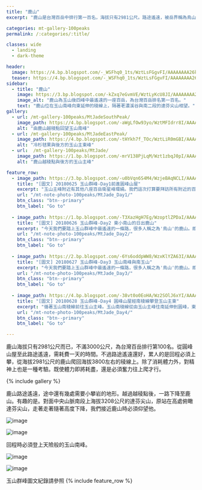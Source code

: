 ```yaml
---
title: "鹿山"
excerpt: "鹿山是台灣百岳中排行第一百名，海拔只有2981公尺。路途遙遠，被岳界稱為鳥山。"

categories: mt-gallery-100peaks
permalink: /:categories/:title/

classes: wide
  - landing
  - dark-theme

header:
  image: https://4.bp.blogspot.com/-_WSFhq0_1ts/WztLsFGgvFI/AAAAAAAA26k/_1ZC1wZEofE0PcMXGOYzDypKSq_Z1PguwCLcBGAs/s1600/_MG_8528.JPG
  teaser: https://4.bp.blogspot.com/-_WSFhq0_1ts/WztLsFGgvFI/AAAAAAAA26k/_1ZC1wZEofE0PcMXGOYzDypKSq_Z1PguwCLcBGAs/s640/_MG_8528.JPG
sidebar:
  - title: "鹿山"
    image: https://3.bp.blogspot.com/-kZxq7eGvmVE/WztLyKcU8JI/AAAAAAAA26w/K86x-VvU7FgXstnMo9D3qepF3RcJF_ToQCLcBGAs/s640/_MG_8556.JPG
    image_alt: "鹿山為玉山後四峰中最遙遠的一座百岳，為台灣百岳排名第一百名。"
    text: "鹿山位在玉山南峰向東延伸的稜線上，隔著荖濃溪谷與南二段的達芬尖山相望。"
gallery:
  - url: /mt-gallery-100peaks/MtJadeSouthPeak/
    image_path: https://4.bp.blogspot.com/-aWgLfOw93yo/WztMFIdrr8I/AAAAAAAA27Q/iAPu8Tf0x3ACBLu1E6z7hJxkawqh4kVSACLcBGAs/s640/_MG_8563.JPG
    alt: "由鹿山越稜點回望玉山南峰"
  - url: /mt-gallery-100peaks/MtJadeEastPeak/
    image_path: https://4.bp.blogspot.com/-tHYkh7f_TOc/WztLiR0mGBI/AAAAAAAA26U/_wFiaiavKPsBhQnp46VG6bKa-uX2AQNBQCLcBGAs/s640/_MG_8520.JPG
    alt: "冷杉毬果與後方的玉山主東峰"
  - url:  /mt-gallery-100peaks/MtJade/
    image_path: https://1.bp.blogspot.com/-mrV138PjLqM/Wzt1zbqJ0pI/AAAAAAAA29E/dNF1Tqpi1-MCd6BwXjhogh57k3I2bSY2ACLcBGAs/s640/_MG_8581.JPG
    alt: "鹿山越稜點與後方的玉山主峰"

feature_row:
  - image_path: https://3.bp.blogspot.com/-u0bVqn6S4M4/WzjeBAqNCLI/AAAAAAAA22w/mIC6J3mBFNAfUhbbNuHIYWy38DFhuNdBwCPcBGAYYCw/s640/_MG_8385.JPG
    title: "[圖文] 20180625 玉山群峰-Day1前進圓峰山屋"
    excerpt: "玉山主峰附近有其他八座百岳衛星峰環繞。我們這次打算要拜訪所有附近的百岳，通稱玉山群峰。這次我們拜訪次序為：玉山前峰、東小南山、鹿山、玉山南峰、南玉山、玉山主峰、玉山東峰、玉山西峰。以及我們後來漏掉沒去的玉山北峰。"
    url: "/mt-note-photo-100peaks/MtJade_Day1/"
    btn_class: "btn--primary"
    btn_label: "Go to"
  
  - image_path: https://1.bp.blogspot.com/-T3XazHgH7Eg/WzoptlZPDaI/AAAAAAAA25I/k2yLYVNK428h9cc7gjn6yzYdTPaZXt17ACEwYBhgL/s640/_MG_8455.JPG
    title: "[圖文] 20180626 玉山群峰-Day2 東小南山的日出鹿山"
    excerpt: "今天我們要踏上玉山群峰中最遙遠的一條路，很多人稱之為'鳥山'的鹿山。即使是夏天，海拔超過三千六的圓峰山屋凌晨的溫度可是只有個位數，要爬出睡袋需要下很大的決心。今天我們要爬的山包含東小南山以及鹿山，這兩座山為玉山群峰後四峰之中相對遙遠的兩座百岳。"
    url: "/mt-note-photo-100peaks/MtJade_Day2/"
    btn_class: "btn--primary"
    btn_label: "Go to"
  
  - image_path: https://2.bp.blogspot.com/-6Ys6oddpWW8/WzxKlYZA63I/AAAAAAAA3AI/aQ1p1XjCExAVXrbo4MHfp_ymqBjN6ONUACPcBGAYYCw/s640/_MG_8683.JPG
    title: "[圖文] 20180627 玉山群峰-Day3 玉山南峰與南玉山"
    excerpt: "今天我們要踏上玉山群峰中最遙遠的一條路，很多人稱之為'鳥山'的鹿山。即使是夏天，海拔超過三千六的圓峰山屋凌晨的溫度可是只有個位數，要爬出睡袋需要下很大的決心。今天我們要爬的山包含東小南山以及鹿山，這兩座山為玉山群峰後四峰之中相對遙遠的兩座百岳。"
    url: "/mt-note-photo-100peaks/MtJade_Day3/"
    btn_class: "btn--primary"
    btn_label: "Go to"
  
  - image_path: https://4.bp.blogspot.com/-38vt0o0EoHA/Wz2SOlJ6xYI/AAAAAAAA3IE/d0PN9U9fH5830P8uTz--24hmlS_oQxXjgCPcBGAYYCw/s640/_MG_8794.JPG
    title: "[圖文] 20180628 玉山群峰-Day4 圓峰山屋經南稜線攀登玉山主東"
    excerpt: "循著玉山南稜線前往玉山主峰。玉山南稜線從由玉山主峰往南延伸到圓峰，東西兩側一起侵蝕這條稜線，使得這條稜線的地質破碎，走在南稜線上，往左往右看都是斷崖。如果想要知道自己有沒有懼高症，來一趟南稜線就對了。"
    url: "/mt-note-photo-100peaks/MtJade_Day4/"
    btn_class: "btn--primary"
    btn_label: "Go to"

---
```


鹿山海拔只有2981公尺而已，不滿3000公尺，為台灣百岳排行第100名。從圓峰山屋至此路途遙遠，需耗費一天的時間。不過路途遙遠還好，累人的是回程必須上攀，從海拔2981公尺的鹿山爬回海拔3800左右的稜線上。除了消耗體力外，對精神上也是一種考驗。既使體力即將耗盡，還是必須奮力往上爬才行。

{% include gallery %}

鹿山路途遙遠，途中還有幾處需要小攀岩的地形。越過越稜點後，一路下降至鹿山。有趣的是。對面中央山脈南段上海拔3208公尺的達芬尖山，原站在高處俯瞰達芬尖山，走著走著隨著高度下降，我們接近鹿山時必須仰望他。

![image](https://2.bp.blogspot.com/-xWbOljXOfBY/WztMN__A2bI/AAAAAAAA27Y/U_yKPFB-CEUSQ83Eete8tFyKne8d_2egQCLcBGAs/s1600/_MG_8595.JPG)

![image](https://4.bp.blogspot.com/-_WSFhq0_1ts/WztLsFGgvFI/AAAAAAAA26k/_1ZC1wZEofE0PcMXGOYzDypKSq_Z1PguwCLcBGAs/s1600/_MG_8528.JPG)

回程時必須登上天險般的玉山南峰。

![image](https://4.bp.blogspot.com/-BenI7Vv0eRY/WztMCcF5pJI/AAAAAAAA27M/Gzx46VIVIPMBhZtfKe1RPY-v7M1BPekYgCLcBGAs/s1600/_MG_8562.JPG)

![image](https://1.bp.blogspot.com/--69A426S6is/WztMVQRymSI/AAAAAAAA27k/BahDH-LjYKUmDeuRvDMM_7j6FoIBSLq8gCLcBGAs/s1600/_MG_8601.JPG)


玉山群峰圖文紀錄請參照
{% include feature_row %}
